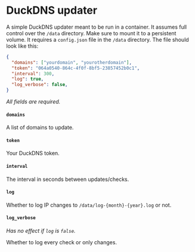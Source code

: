 # DuckDNS updater
A simple DuckDNS updater meant to be run in a container.
It assumes full control over the `/data` directory. Make sure to mount it to a persistent volume.
It requires a `config.json` file in the `/data` directory. The file should look like this:
```json
{
  "domains": ["yourdomain", "yourotherdomain"],
  "token": "064a0540-864c-4f0f-8bf5-23857452b0c1",
  "interval": 300,
  "log": true,
  "log_verbose": false,
}
```
_All fields are required._

#### `domains`
A list of domains to update.

#### `token`
Your DuckDNS token.

#### `interval`
The interval in seconds between updates/checks.

#### `log`
Whether to log IP changes to `/data/log-{month}-{year}.log` or not.

#### `log_verbose`
_Has no effect if `log` is `false`._

Whether to log every check or only changes.

